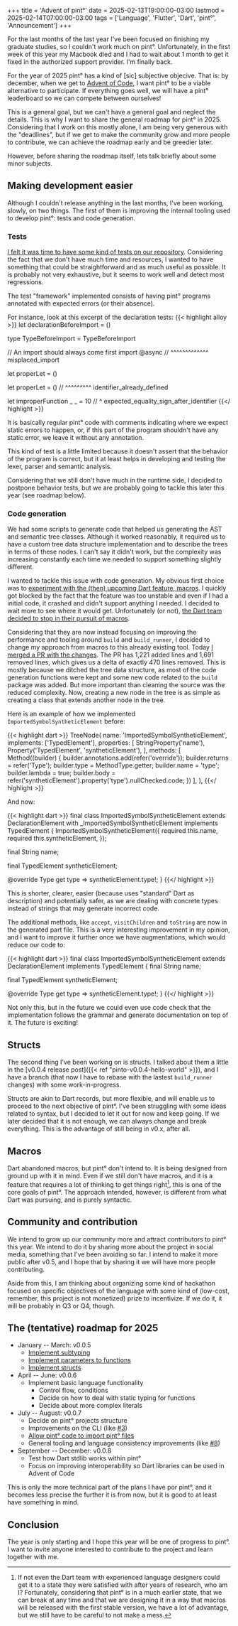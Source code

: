 +++
title = 'Advent of pint°'
date = 2025-02-13T19:00:00-03:00
lastmod = 2025-02-14T07:00:00-03:00
tags = ['Language', 'Flutter', 'Dart', 'pint°', 'Announcement']
+++

For the last months of the last year I've been focused on finishing my graduate
studies, so I couldn't work much on pint°. Unfortunately, in the first week of
this year my Macbook died and I had to wait about 1 month to get it fixed in the
authorized support provider. I'm finally back.

For the year of 2025 pint° has a kind of [sic] subjective objecive. That is:  by
december, when we get to [Advent of Code](https://adventofcode.com), I want pint°
to be a viable alternative to participate. If everything goes well, we will have
a pint° leaderboard so we can compete between ourselves!

This is a general goal, but we can't have a general goal and neglect the
details. This is why I want to share the general roadmap for pint° in 2025.
Considering that I work on this mostly alone, I am being very generous with the
"deadlines", but if we get to make the community grow and more people to
contribute, we can achieve the roadmap early and be greedier later.

However, before sharing the roadmap itself, lets talk briefly about some minor
subjects.

## Making development easier

Although I couldn't release anything in the last months, I've been working,
slowly, on two things. The first of them is improving the internal tooling used
to develop pint°: tests and code generation.

### Tests

[I felt it was time to have some kind of tests on our
repository](https://github.com/mateusfccp/pinto/issues/9). Considering the fact
that we don't have much time and resources, I wanted to have something that
could be straightforward and as much useful as possible. It is probably not very
exhaustive, but it seems to work well and detect most regressions.

The test "framework" implemented consists of having pint° programs annotated
with expected errors (or their absence).

For instance, look at this excerpt of the declaration tests:
{{< highlight alloy >}}
let declarationBeforeImport = ()

type TypeBeforeImport = TypeBeforeImport

// An import should always come first
   import @async
// ^^^^^^^^^^^^^ misplaced_import

let properLet = ()

let properLet = ()
//  ^^^^^^^^^ identifier_already_defined

let improperFunction _ _ = 10
//                     ^ expected_equality_sign_after_identifier
{{</ highlight >}}

It is basically regular pint° code with comments indicating where we expect
static errors to happen, or, if this part of the program shouldn't have any
static error, we leave it without any annotation.

This kind of test is a little limited because it doesn't assert that the
behavior of the program is correct, but it at least helps in developing and
testing the lexer, parser and semantic analysis.

Considering that we still don't have much in the runtime side, I decided to
postpone behavior tests, but we are probably going to tackle this later this
year (see roadmap below).

### Code generation

We had some scripts to generate code that helped us generating
the AST and semantic tree classes. Although it worked reasonably, it required us
to have a custom tree data structure implementation and to describe the trees in
terms of these nodes. I can't say it didn't work, but the complexity was
increasing constantly each time we needed to support something slightly
different.

I wanted to tackle this issue with code generation. My obvious first choice was
to [experiment with the (then) upcoming Dart feature,
macros](https://github.com/mateusfccp/pinto/issues/14).
I quickly got blocked by the fact that the feature was too unstable and even if
I had a initial code, it crashed and didn't support anything I needed. I decided
to wait more to see where it would get. Unfortunately (or not), [the Dart team
decided to stop in their pursuit of
macros](https://medium.com/dartlang/an-update-on-dart-macros-data-serialization-06d3037d4f12).

Considering that they are now instead focusing on improving the performance and
tooling around `build` and `build_runner`, I decided to change my approach from
macros to this already existing tool. Today
[I merged a PR with the changes](https://github.com/mateusfccp/pinto/pull/19).
The PR has 1,221 added lines and 1,691 removed lines, which gives us a delta of
exactly 470 lines removed. This is mostly because we ditched the tree data
structure, as most of the code generation functions were kept and some new code
related to the `build` package was added. But more important than cleaning the
source was the reduced complexity. Now, creating a new node in the tree is as
simple as creating a class that extends another node in the tree.

Here is an example of how we implemented `ImportedSymbolSyntheticElement` before:

{{< highlight dart >}}
TreeNode(
  name: 'ImportedSymbolSyntheticElement',
  implements: ['TypedElement'],
  properties: [
    StringProperty('name'),
    Property('TypedElement', 'syntheticElement'),
  ],
  methods: [
    Method((builder) {
      builder.annotations.add(refer('override'));
      builder.returns = refer('Type');
      builder.type = MethodType.getter;
      builder.name = 'type';
      builder.lambda = true;
      builder.body = refer('syntheticElement').property('type').nullChecked.code;
    })
  ],
),
{{</ highlight >}}

And now:

{{< highlight dart >}}
final class ImportedSymbolSyntheticElement extends DeclarationElement with _ImportedSymbolSyntheticElement implements TypedElement {
  ImportedSymbolSyntheticElement({
    required this.name,
    required this.syntheticElement,
  });

  final String name;

  final TypedElement syntheticElement;

  @override
  Type get type => syntheticElement.type!;
}
{{</ highlight >}}

This is shorter, clearer, easier (because uses "standard" Dart as description)
and potentially safer, as we are dealing with concrete types instead of strings
that may generate incorrect code.

The additional methods, like `accept`, `visitChildren` and `toString` are now in
the generated part file. This is a very interesting improvement in my opinion,
and I want to improve it further once we have augmentations, which would reduce
our code to:

{{< highlight dart >}}
final class ImportedSymbolSyntheticElement extends DeclarationElement implements TypedElement {
  final String name;

  final TypedElement syntheticElement;

  @override
  Type get type => syntheticElement.type!;
}
{{</ highlight >}}

Not only this, but in the future we could even use code check that the
implementation follows the grammar and generate documentation on top of it. The
future is exciting!

## Structs

The second thing I've been working on is structs. I talked about them a little
in the [v0.0.4 release post]({{< ref "pinto-v0.0.4-hello-world" >}}), and I have
a branch (that now I have to rebase with the lastest `build_runner` changes)
with some work-in-progress.

Structs are akin to Dart records, but more flexible, and will enable us to
proceed to the next objective of pint°. I've been struggling with some ideas
related to syntax, but I decided to let it out for now and keep going. If we
later decided that it is not enough, we can always change and break everything.
This is the advantage of still being in v0.x, after all. 

## Macros

Dart abandoned macros, but pint° don't intend to. It is being designed from
ground up with it in mind. Even if we still don't have macros, and it is a
feature that requires a lot of thinking to get things right[^1], this is one
of the core goals of pint°. The approach intended, however, is different from
what Dart was pursuing, and is purely syntactic.

[^1]: If not even the Dart team with experienced language designers could get
it to a state they were satisfied with after years of research, who am I?
Fortunately, considering that pint° is in a much earlier state, that we can
break at any time and that we are designing it in a way that macros will be
released with the first stable version, we have a lot of advantage, but we still
have to be careful to not make a mess.

## Community and contribution

We intend to grow up our community more and attract contributors to pint° this
year. We intend to do it by sharing more about the project in social media,
something that I've been avoiding so far. I intend to make it more public after
v0.5, and I hope that by sharing it we will have more people contributing.

Aside from this, I am thinking about organizing some kind of hackathon focused
on specific objectives of the language with some kind of (low-cost, remember,
this project is not monetized) prize to incentivize. If we do it, it will be
probably in Q3 or Q4, though.

## The (tentative) roadmap for 2025

* January -- March: v0.0.5
  * [Implement subtyping](https://github.com/mateusfccp/pinto/issues/17)
  * [Implement parameters to functions](https://github.com/mateusfccp/pinto/issues/16)
  * [Implement structs](https://github.com/mateusfccp/pinto/issues/15)
* April -- June: v0.0.6
  * Implement basic language functionality
	* Control flow, conditions
	* Decide on how to deal with static typing for functions
	* Decide about more complex literals
* July -- August: v0.0.7
  * Decide on pint° projects structure
  * Improvements on the CLI (like [#3](https://github.com/mateusfccp/pinto/issues/3))
  * [Allow pint° code to import pint° files](https://github.com/mateusfccp/pinto/issues/4)
  * General tooling and language consistency improvements (like [#8](https://github.com/mateusfccp/pinto/issues/8))
* September -- December: v0.0.8
  * Test how Dart stdlib works within pint°
  * Focus on improving interoperability so Dart libraries can be used in Advent of Code

This is only the more technical part of the plans I have por pint°, and it
becomes less precise the further it is from now, but it is good to at least
have something in mind.

## Conclusion

The year is only starting and I hope this year will be one of progress to pint°.
I want to invite anyone interested to contribute to the project and learn
together with me.
